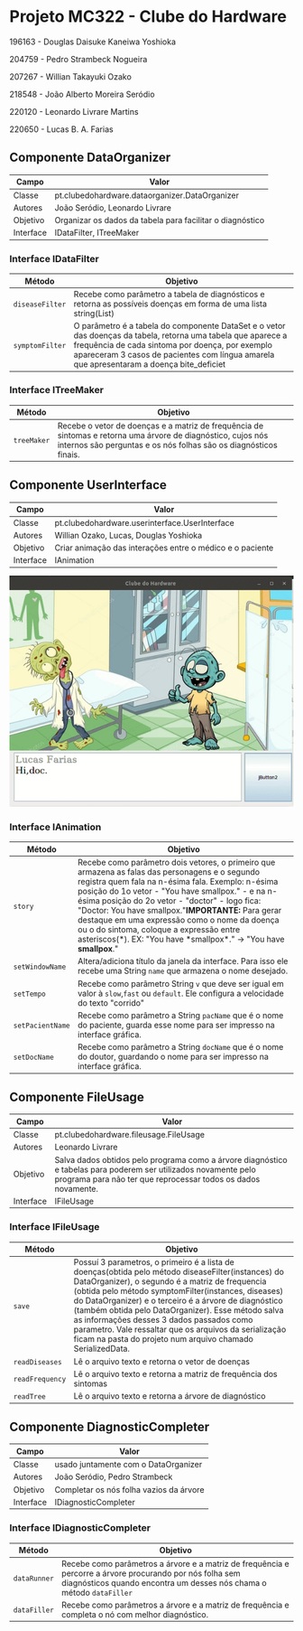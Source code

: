 # Projeto MC322 - Clube do Hardware
196163 - Douglas Daisuke Kaneiwa Yoshioka

204759 - Pedro Strambeck Nogueira 

207267 - Willian Takayuki Ozako

218548 - João Alberto Moreira Seródio

220120 - Leonardo Livrare Martins

220650 - Lucas B. A. Farias

## Componente DataOrganizer
|Campo | Valor|
|------|--------|
|Classe|pt.clubedohardware.dataorganizer.DataOrganizer|
|Autores|João Seródio, Leonardo Livrare|
|Objetivo|Organizar os dados da tabela para facilitar o diagnóstico|
|Interface|IDataFilter, ITreeMaker|


### Interface IDataFilter
|Método| Objetivo|
|------|--------|
|`diseaseFilter`|Recebe como parâmetro a tabela de diagnósticos e retorna as possíveis doenças em forma de uma lista string(List<String>)|
|`symptomFilter`|O parâmetro é a tabela do componente DataSet e o vetor das doenças da tabela, retorna uma tabela que aparece a frequência de cada sintoma por doença, por exemplo apareceram 3 casos de pacientes com língua amarela que apresentaram a doença bite_deficiet |


### Interface ITreeMaker
|Método| Objetivo|
|------|--------|
|`treeMaker`|Recebe o vetor de doenças e a matriz de frequência de sintomas e retorna uma árvore de diagnóstico, cujos nós internos são perguntas e os nós folhas são os diagnósticos finais.|



## Componente UserInterface
|Campo | Valor|
|------|--------|
|Classe|pt.clubedohardware.userinterface.UserInterface|
|Autores|Willian Ozako, Lucas, Douglas Yoshioka|
|Objetivo|Criar animação das interações entre o médico e o paciente|
|Interface|IAnimation|

![](ezgif.com-video-to-gif(1).gif)

### Interface IAnimation
|Método| Objetivo|
|------|--------|
|`story`|Recebe como parâmetro dois vetores, o primeiro que armazena as falas das personagens e o segundo registra quem fala na n-ésima fala. Exemplo: n-ésima posição do 1o vetor - "You have smallpox." - e na n-ésima posição do 2o vetor - "doctor" - logo fica: "Doctor: You have smallpox."**IMPORTANTE:** Para gerar destaque em uma expressão como o nome da doença ou o do sintoma, coloque a expressão entre asteriscos(*). EX: "You have \*smallpox\*." -> "You have **smallpox**." |
|`setWindowName`| Altera/adiciona título da janela da interface. Para isso ele recebe uma String `name` que armazena o nome desejado. |
|`setTempo`|Recebe como parâmetro String `v` que deve ser igual em valor à `slow`,`fast` ou  `default`. Ele configura a velocidade do texto "corrido"|
|`setPacientName`|Recebe como parâmetro a String `pacName` que é o nome do paciente, guarda esse nome para ser impresso na interface gráfica. |
|`setDocName`|Recebe como parâmetro a String `docName` que é o nome do doutor, guardando o nome para ser impresso na interface gráfica. |



## Componente FileUsage
|Campo | Valor|
|------|--------|
|Classe|pt.clubedohardware.fileusage.FileUsage|
|Autores|Leonardo Livrare|
|Objetivo|Salva dados obtidos pelo programa como a árvore diagnóstico e tabelas para poderem ser utilizados novamente pelo programa para não ter que reprocessar todos os dados novamente.|
|Interface|IFileUsage|


### Interface IFileUsage
|Método| Objetivo|
|------|--------|
|`save`| Possuí 3 parametros, o primeiro é a lista de doenças(obtida pelo método diseaseFilter(instances) do DataOrganizer), o segundo é a matriz de frequencia (obtida pelo método symptomFilter(instances, diseases) do DataOrganizer) e o terceiro é a árvore de diagnóstico (também obtida pelo DataOrganizer). Esse método salva as informações desses 3 dados passados como parametro. Vale ressaltar que os arquivos da serialização ficam na pasta do projeto num arquivo chamado SerializedData. |
|`readDiseases`| Lê o arquivo texto e retorna o vetor de doenças |
|`readFrequency`| Lê o arquivo texto e retorna a matriz de frequência dos sintomas|
|`readTree`| Lê o arquivo texto e retorna a árvore de diagnóstico|



## Componente DiagnosticCompleter
|Campo | Valor|
|------|--------|
|Classe|usado juntamente com o DataOrganizer|
|Autores|João Seródio, Pedro Strambeck|
|Objetivo|Completar os nós folha vazios da árvore|
|Interface|IDiagnosticCompleter|


### Interface IDiagnosticCompleter
|Método| Objetivo|
|------|--------|
|`dataRunner`| Recebe como parâmetros a árvore e a matriz de frequência e percorre a árvore procurando por nós folha sem diagnósticos quando encontra um desses nós chama o método `dataFiller`|
|`dataFiller`|  Recebe como parâmetros a árvore e a matriz de frequência e completa o nó com melhor diagnóstico. |
